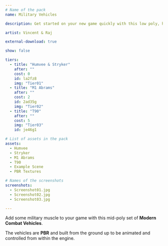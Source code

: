 ```yaml
---
# Name of the pack
name: Military Vehicles

description: Get started on your new game quickly with this low poly, hand painted Mayan Temple set.

artist: Vincent & Raj

external-download: true

show: false

tiers:
  - title: "Humvee & Stryker"
    after: ""
    cost: 0
    id: la2fz8
    img: "Tier01"
  - title: "M1 Abrams"
    after: ""
    cost: 2
    id: 2ad35g
    img: "Tier02"
  - title: "T90"
    after: ""
    cost: 5
    img: "Tier03"
    id: je46g1

# List of assets in the pack
assets:
  - Humvee
  - Stryker
  - M1 Abrams
  - T90
  - Example Scene
  - PBR Textures

# Names of the screenshots
screenshots:
  - Screenshot01.jpg
  - Screenshot02.jpg
  - Screenshot03.jpg

---
```


Add some military muscle to your game with this mid-poly set of **Modern Combat Vehicles**.

The vehicles are **PBR** and built from the ground up to be animated and controlled from within the engine.